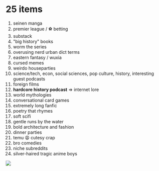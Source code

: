 # 25 items

1. seinen manga
2. premier league / ⚽️ betting
3. substack
4. "big history" books
5. worm the series
6. overusing nerd urban dict terms
7. eastern fantasy / wuxia
8. cursed memes 
9. weirdo houseparties 
10. science/tech, econ, social sciences, pop culture, history, interesting guest podcasts
11. foreign films 
12. **hardcore history podcast** => internet lore
13. world mythologies
14. conversational card games
15. extremely long fanfic
16. poetry that rhymes
17. soft scifi
18. gentle runs by the water
19. bold architecture and fashion
20. dinner parties
21. temu 😩 cutesy crap
22. bro comedies
23. niche subreddits
24. silver-haired tragic anime boys

![](25%20items/image.png)